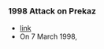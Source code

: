 ### 1998 Attack on Prekaz
- [link](https://en.wikipedia.org/wiki/Attack_on_Prekaz)
- On 7 March 1998,